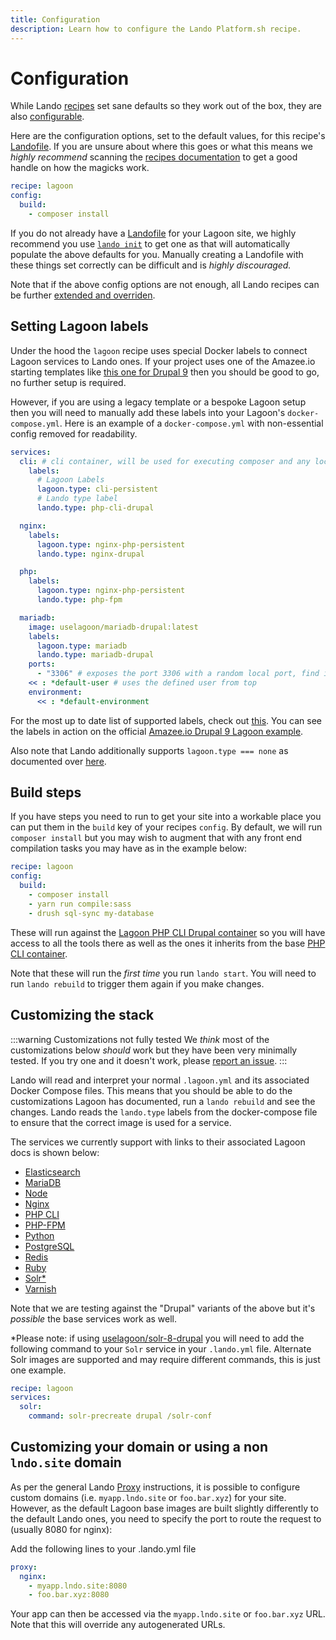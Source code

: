 ```yaml
---
title: Configuration
description: Learn how to configure the Lando Platform.sh recipe.
---
```


# Configuration

While Lando [recipes](https://docs.lando.dev/landofile/recipes.html) set sane defaults so they work out of the box, they are also [configurable](https://docs.lando.dev/landofile/recipes.html#config).

Here are the configuration options, set to the default values, for this recipe's [Landofile](https://docs.lando.dev/landofile/). If you are unsure about where this goes or what this means we *highly recommend* scanning the [recipes documentation](https://docs.lando.dev/landofile/recipes.html) to get a good handle on how the magicks work.

```yaml
recipe: lagoon
config:
  build:
    - composer install
```

If you do not already have a [Landofile](https://docs.lando.dev/landofile/) for your Lagoon site, we highly recommend you use [`lando init`](https://docs.lando.dev/cli/init.html) to get one as that will automatically populate the above defaults for you. Manually creating a Landofile with these things set correctly can be difficult and is *highly discouraged.*

Note that if the above config options are not enough, all Lando recipes can be further [extended and overriden](https://docs.lando.dev/landofile/recipes.html#extending-and-overriding-recipes).

## Setting Lagoon labels

Under the hood the `lagoon` recipe uses special Docker labels to connect Lagoon services to Lando ones. If your project uses one of the Amazee.io starting templates like [this one for Drupal 9](https://github.com/amazeeio/drupal-example-simple) then you should be good to go, no further setup is required.

However, if you are using a legacy template or a bespoke Lagoon setup then you will need to manually add these labels into your Lagoon's `docker-compose.yml`. Here is an example of a `docker-compose.yml` with non-essential config removed for readability.

```yaml
services:
  cli: # cli container, will be used for executing composer and any local commands (drush, drupal, etc.)
    labels:
      # Lagoon Labels
      lagoon.type: cli-persistent
      # Lando type label
      lando.type: php-cli-drupal

  nginx:
    labels:
      lagoon.type: nginx-php-persistent
      lando.type: nginx-drupal

  php:
    labels:
      lagoon.type: nginx-php-persistent
      lando.type: php-fpm

  mariadb:
    image: uselagoon/mariadb-drupal:latest
    labels:
      lagoon.type: mariadb
      lando.type: mariadb-drupal
    ports:
      - "3306" # exposes the port 3306 with a random local port, find it with `docker-compose port mariadb 3306`
    << : *default-user # uses the defined user from top
    environment:
      << : *default-environment
```

For the most up to date list of supported labels, check out [this](https://github.com/lando/lagoon/blob/main/lib/services.js). You can see the labels in action on the official [Amazee.io Drupal 9 Lagoon example](https://github.com/amazeeio/drupal-example-simple/blob/9.x/docker-compose.yml).

Also note that Lando additionally supports `lagoon.type === none` as documented over [here](https://docs.lagoon.sh/concepts-basics/docker-compose-yml/#skipignore-containers).

## Build steps

If you have steps you need to run to get your site into a workable place you can put them in the `build` key of your recipes `config`. By default, we will run `composer install` but you may wish to augment that with any front end compilation tasks you may have as in the example below:

```yaml
recipe: lagoon
config:
  build:
    - composer install
    - yarn run compile:sass
    - drush sql-sync my-database
```

These will run against the [Lagoon PHP CLI Drupal container](https://docs.lagoon.sh/drupal/services/php-cli/) so you will have access to all the tools there as well as the ones it inherits from the base [PHP CLI container](https://docs.lagoon.sh/docker-images/php-cli/).

Note that these will run the _first time_ you run `lando start`. You will need to run `lando rebuild` to trigger them again if you make changes.

## Customizing the stack

:::warning Customizations not fully tested
We _think_ most of the customizations below _should_ work but they have been very minimally tested. If you try one and it doesn't work, please [report an issue](https://github.com/lando/lagoon/issues/new/choose).
:::

Lando will read and interpret your normal `.lagoon.yml` and its associated Docker Compose files. This means that you should be able to do the customizations Lagoon has documented, run a `lando rebuild` and see the changes.  Lando reads the `lando.type` labels from the docker-compose file to ensure that the correct image is used for a service.

The services we currently support with links to their associated Lagoon docs is shown below:

* [Elasticsearch](https://docs.lagoon.sh/docker-images/opensearch/)
* [MariaDB](https://docs.lagoon.sh/docker-images/mariadb/)
* [Node](https://docs.lagoon.sh/docker-images/nodejs/)
* [Nginx](https://docs.lagoon.sh/docker-images/nginx/)
* [PHP CLI](https://docs.lagoon.sh/docker-images/php-cli/)
* [PHP-FPM](https://docs.lagoon.sh/docker-images/php-fpm/)
* [Python](https://docs.lagoon.sh/docker-images/python/)
* [PostgreSQL](https://docs.lagoon.sh/docker-images/postgres/)
* [Redis](https://docs.lagoon.sh/docker-images/redis/)
* [Ruby](https://docs.lagoon.sh/docker-images/ruby/)
* [Solr*](https://docs.lagoon.sh/docker-images/solr/)
* [Varnish](https://docs.lagoon.sh/docker-images/varnish/)

Note that we are testing against the "Drupal" variants of the above but it's _possible_ the base services work as well.

*Please note: if using [uselagoon/solr-8-drupal](https://github.com/uselagoon/lagoon-images/blob/main/images/solr-drupal/8.Dockerfile) you will need to add the following command to your `Solr` service in your `.lando.yml` file. Alternate Solr images are supported and may require different commands, this is just one example.

```yaml
recipe: lagoon
services:
  solr:
    command: solr-precreate drupal /solr-conf
```

## Customizing your domain or using a non `lndo.site` domain

As per the general Lando [Proxy](https://docs.lando.dev/landofile/proxy.html) instructions, it is possible to configure custom domains (i.e. `myapp.lndo.site` or `foo.bar.xyz`) for your site.  However, as the default Lagoon base images are built slightly differently to the default Lando ones, you need to specify the port  to route the request to (usually 8080 for nginx):

Add the following lines to your .lando.yml file

```yaml
proxy:
  nginx:
    - myapp.lndo.site:8080
    - foo.bar.xyz:8080
```
Your app can then be accessed via the `myapp.lndo.site` or `foo.bar.xyz` URL.  Note that this will override any autogenerated URLs.

